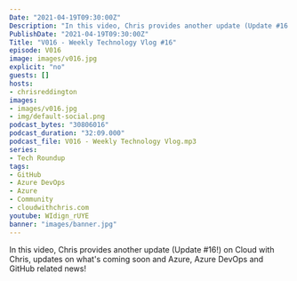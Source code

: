 ```yaml
---
Date: "2021-04-19T09:30:00Z"
Description: "In this video, Chris provides another update (Update #16!) on Cloud with Chris, updates on what's coming soon and Azure, Azure DevOps and GitHub related news!"
PublishDate: "2021-04-19T09:30:00Z"
Title: "V016 - Weekly Technology Vlog #16"
episode: V016
image: images/v016.jpg
explicit: "no"
guests: []
hosts:
- chrisreddington
images:
- images/v016.jpg
- img/default-social.png
podcast_bytes: "30806016"
podcast_duration: "32:09.000"
podcast_file: V016 - Weekly Technology Vlog.mp3
series:
- Tech Roundup
tags:
- GitHub
- Azure DevOps
- Azure
- Community
- cloudwithchris.com
youtube: WIdign_rUYE
banner: "images/banner.jpg"
---
```

In this video, Chris provides another update (Update #16!) on Cloud with Chris, updates on what's coming soon and Azure, Azure DevOps and GitHub related news!